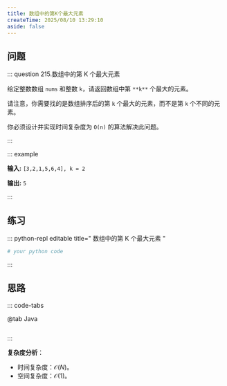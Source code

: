 ```yaml
---
title: 数组中的第K个最大元素
createTime: 2025/08/10 13:29:10
aside: false
---
```


## **问题**

::: question 215.数组中的第 K 个最大元素

给定整数数组 `nums` 和整数 `k`，请返回数组中第 `**k**` 个最大的元素。

请注意，你需要找的是数组排序后的第 `k` 个最大的元素，而不是第 `k` 个不同的元素。

你必须设计并实现时间复杂度为 `O(n)` 的算法解决此问题。

:::

::: example 

**输入:** `[3,2,1,5,6,4], k = 2`

**输出:** `5`

:::

## **练习**

::: python-repl editable title=" 数组中的第 K 个最大元素 "

```python
# your python code
```

:::

## **思路**

::: code-tabs

@tab Java

```java


```

:::

**复杂度分析**：

- 时间复杂度：$\mathcal{O}(N)$。
- 空间复杂度：$\mathcal{O}(1)$。